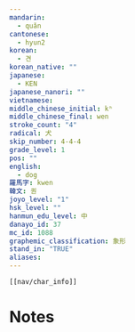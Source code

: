```yaml
---
mandarin:
  - quǎn
cantonese:
  - hyun2
korean:
  - 견
korean_native: ""
japanese:
  - KEN
japanese_nanori: ""
vietnamese:
middle_chinese_initial: kʰ
middle_chinese_final: wen
stroke_count: "4"
radical: 犬
skip_number: 4-4-4
grade_level: 1
pos: ""
english:
  - dog
羅馬字: kwen
韓文: 퀀
joyo_level: "1"
hsk_level: ""
hanmun_edu_level: 中
danayo_id: 37
mc_id: 1088
graphemic_classification: 象形
stand_in: "TRUE"
aliases:
---
```

```meta-bind-embed
[[nav/char_info]]
```

# Notes
